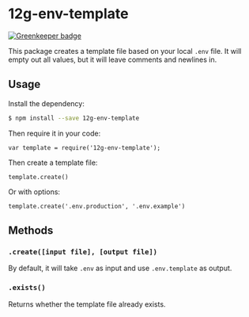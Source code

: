 # 12g-env-template

[![Greenkeeper badge](https://badges.greenkeeper.io/grrr-amsterdam/12g-env-template.svg)](https://greenkeeper.io/)

This package creates a template file based on your local `.env` file.
It will empty out all values, but it will leave comments and newlines in.


## Usage
Install the dependency:
```bash
$ npm install --save 12g-env-template
```

Then require it in your code:
```
var template = require('12g-env-template');
```

Then create a template file:
```
template.create()
```

Or with options:
```
template.create('.env.production', '.env.example')
```

## Methods

### `.create([input file], [output file])`
By default, it will take `.env` as input and use `.env.template` as output.


### `.exists()`
Returns whether the template file already exists.
